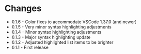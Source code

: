 # Changes

* 0.1.6 - Color fixes to accommodate VSCode 1.37.0 (and newer)
* 0.1.5 - Very minor syntax highlighting adjustments
* 0.1.4 - Minor syntax highlighting adjustments
* 0.1.3 - Major syntax highlighting update
* 0.1.2 - Adjusted highlighted list items to be brighter
* 0.1.1 - First release
